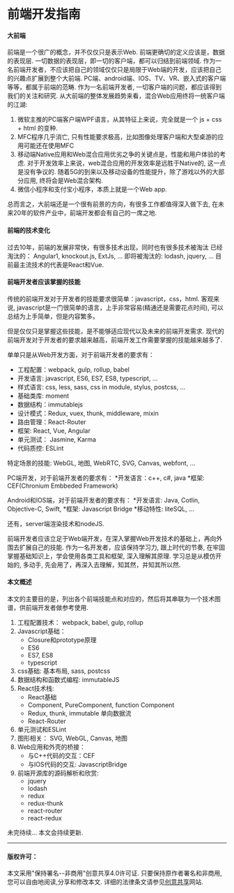 # 前端开发指南
#### 大前端
前端是一个很广的概念，并不仅仅只是表示Web. 
前端更确切的定义应该是，数据的表现层.
一切数据的表现层，即一切的客户端，都可以归结到前端领域.
作为一名前端开发者，不应该把自己的领域仅仅只是局限于Web端的开发，应该把自己的兴趣点扩展到整个大前端. 
PC端、android端、IOS、TV、VR、嵌入式的客户端等等，都属于前端的范畴.
作为一名前端开发者, 一切客户端的问题，都应该得到我们的关注和研究.
从大前端的整体发展趋势来看，混合Web应用终将一统客户端的江湖:
1. 微软主推的PC端客户端WPF语言，从其特征上来说，完全就是一个 js + css + html 的变种.
2. MFC程序几乎消亡, 只有性能要求极高，比如图像处理客户端和大型桌游的应用可能还在使用MFC
3. 移动端Native应用和Web混合应用优劣之争的关键点是，性能和用户体验的考虑. 对于开发效率上来说，web混合应用的开发效率是远胜于Native的, 这一点是没有争议的. 随着5G的到来以及移动设备的性能提升，除了游戏以外的大部分应用, 终将会是Web混合架构.
4. 微信小程序和支付宝小程序，本质上就是一个Web app.

总而言之，大前端还是一个很有前景的方向，有很多工作都值得深入做下去, 在未来20年的软件产业中，前端开发都会有自己的一席之地.


#### 前端的技术变化
过去10年，前端的发展非常快，有很多技术出现，同时也有很多技术被淘汰
已经淘汰的：
Angular1, knockout.js, ExtJs, ...
即将被淘汰的:
lodash, jquery, ...
目前最主流技术的代表是React和Vue.


#### 前端开发者应该掌握的技能
传统的前端开发对于开发者的技能要求很简单：javascript，css，html.
客观来说, javascript是一门很简单的语言，上手非常容易(精通还是需要花点时间), 可以总结为上手简单，但是内容繁多。

但是仅仅只是掌握这些技能，是不能够适应现代以及未来的前端开发需求.
现代的前端开发对于开发者的要求越来越高，前端开发工作需要掌握的技能越来越多了.

单单只是从Web开发方面，对于前端开发者的要求有：
* 工程配置：webpack, gulp, rollup, babel
* 开发语言: javascript, ES6, ES7, ES8, typescript, ...
* 样式语言: css, less, sass, css in module, stylus, postcss, ...
* 基础类库: moment
* 数据结构：immutablejs
* 设计模式：Redux, vuex, thunk, middleware, mixin
* 路由管理：React-Router
* 框架: React, Vue, Angular
* 单元测试： Jasmine, Karma
* 代码质控: ESLint

特定场景的技能: WebGL, 地图, WebRTC, SVG, Canvas, webfont, ...

PC端开发，对于前端开发者的要求有：
*开发语言：c++, c#, java
*框架: CEF(Chronium Embbeded Framework)

Android和IOS端，对于前端开发者的要求有：
*开发语言: Java, Cotlin, Objective-C, Swift,
*框架: Javascript Bridge
*移动特性: liteSQL, ...

还有，server端渲染技术和nodeJS.

前端开发者应该立足于Web端开发，在深入掌握Web开发技术的基础上，再向外围去扩展自己的技能.
作为一名开发者，应该保持学习力, 跟上时代的节奏, 在牢固掌握基础知识上，学会使用各类工具和框架, 深入理解其原理.
学习总是从模仿开始的, 多动手, 先会用了，再深入去理解，知其然，并知其所以然.

#### 本文概述

本文的主要目的是，列出各个前端技能点和对应的，然后将其串联为一个技术图谱，供前端开发者做参考使用.

1. 工程配置技术： webpack, babel, gulp, rollup
2. Javascript基础：
    * Closure和prototype原理 
    * ES6
    * ES7, ES8
    * typescript
3. css基础: 基本布局, sass, postcss
4. 数据结构和函数式编程: immutableJS
5. React技术栈:
    * React基础 
    * Component, PureComponent, function Component
    * Redux, thunk, immutable 单向数据流
    * React-Router
6. 单元测试和ESLint
7. 图形相关： SVG, WebGL, Canvas, 地图
8. Web应用和外壳的桥接：
    * 与C++代码的交互：CEF
    * 与IOS代码的交互: JavascriptBridge
9. 前端开源库的源码解析和欣赏:
    * jquery
    * lodash
    * redux
    * redux-thunk
    * react-router
    * react-redux

未完待续...
本文会持续更新.

***
#### 版权许可：
本文采用"保持署名--非商用"创意共享4.0许可证.
只要保持原作者署名和非商用, 您可以自由地阅读,分享和修改本文.
详细的法律条文请参见[创意共享](https://creativecommons.org/licenses/by-nc/4.0/)网站.
